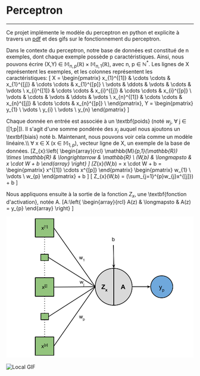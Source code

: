 # Perceptron
***
Ce projet implémente le modèle du perceptron en python et explicite à travers un [pdf](./Documentation/Perceptron.pdf) et des gifs sur le fonctionnement du perceptron.

Dans le contexte du perceptron, notre base de données est constitué de n exemples, dont chaque exemple possède p caractéristiques. Ainsi, nous pouvons écrire (X,Y) $\in$ $\mathbb{M}_{n,p}(\mathbb{R}) \times \mathbb{M}_{n,1}(\mathbb{R})$, avec n, p $\in$ $\mathbb{N}^{*}$.
Les lignes de X représentent les exemples, et les colonnes représentent les caractéristiques:
\[ X =
\begin{pmatrix}
    x_{1}^{[1]} & \cdots  \cdots & x_{1}^{[j]} & \cdots  \cdots & x_{1}^{[p]} \\
    \vdots & \ddots & \vdots & \cdots & \vdots \\
    x_{i}^{[1]} & \cdots  \cdots & x_{i}^{[j]} & \cdots  \cdots & x_{i}^{[p]} \\
    \vdots & \cdots & \vdots & \ddots & \vdots \\
    x_{n}^{[1]} & \cdots  \cdots & x_{n}^{[j]} & \cdots  \cdots & x_{n}^{[p]} \\
\end{pmatrix},
Y = 
\begin{pmatrix}
    y_{1} \\
    \vdots \\
    y_{i} \\
    \vdots \\
    y_{n}
\end{pmatrix}
\]

Chaque donnée en entrée est associée à un \textbf{poids} (noté $w_{j}$, $\forall$ j $\in$ [|1;p|]). Il s'agit d'une somme pondérée des $x_{j}$ auquel nous ajoutons un \textbf{biais} noté b. Maintenant, nous pouvons voir cela comme un modèle linéaire.\\\\
$\forall$ x $\in$ X (x $\in$ $\mathbb{M}_{1,p}$), vecteur ligne de X, un exemple de la base de données.
\[Z_{x}:\left\{
    \begin{array}{rcl}
        \mathbb{M}_{p,1}(\mathbb{R}) \times \mathbb{R} & \longrightarrow & \mathbb{R} \\
        (W,b) & \longmapsto & x \cdot W + b
    \end{array}
\right\}
\]
\[Z_{x}(W,b) = x \cdot W + b =
\begin{pmatrix}
    x^{[1]} \cdots x^{[p]}
\end{pmatrix}
\begin{pmatrix}
    w_{1} \\
    \vdots \\
    w_{p}
\end{pmatrix} + b
\]
\[ Z_{x}(W,b) =  (\sum_{j=1}^{p}w_{j}x^{[j]}) + b \]

Nous appliquons ensuite à la sortie de la fonction $Z_{x}$, une \textbf{fonction d'activation}, notée A.
\[A:\left\{
    \begin{array}{rcl}
        A(z) & \longmapsto & A(z) = y_{p}
    \end{array}
\right\}
\]

![Local Image](./Illustration/Perceptron.png)

![Local GIF](./Plots/Train-Perceptron-(Sigmoid-LogLoss).gif)
